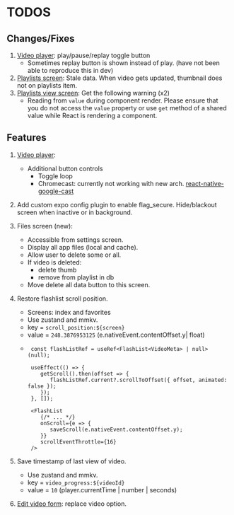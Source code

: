 # TODOS

## Changes/Fixes

1. [Video player](components/video-player.tsx): play/pause/replay toggle button
   - Sometimes replay button is shown instead of play. (have not been able to reproduce this in dev)
2. [Playlists screen](<app/(tabs)/playlists.tsx>): Stale data. When video gets updated, thumbnail does not on playlists item.
3. [Playlists view screen](<app/(modals)/playlists/view/[id].tsx>): Get the following warning (x2)
   - Reading from `value` during component render. Please ensure that you do not access the `value` property or use `get` method of a shared value while React is rendering a component.

## Features

1. [Video player](components/video-player.tsx):
   - Additional button controls
     - Toggle loop
     - Chromecast: currently not working with new arch. [react-native-google-cast](https://react-native-google-cast.github.io/docs/components/CastButton)
2. Add custom expo config plugin to enable flag_secure. Hide/blackout screen when inactive or in background.
3. Files screen (new):
   - Accessible from settings screen.
   - Display all app files (local and cache).
   - Allow user to delete some or all.
   - If video is deleted:
     - delete thumb
     - remove from playlist in db
   - Move delete all data button to this screen.
4. Restore flashlist scroll position.

   - Screens: index and favorites
   - Use zustand and mmkv.
   - key = `scroll_position:${screen}`
   - value = `248.3876953125` (e.nativeEvent.contentOffset.y| float)
   - ```
      const flashListRef = useRef<FlashList<VideoMeta> | null>(null);

      useEffect(() => {
         getScroll().then(offset => {
            flashListRef.current?.scrollToOffset({ offset, animated: false });
         });
      }, []);

      <FlashList
         {/* ... */}
         onScroll={e => {
            saveScroll(e.nativeEvent.contentOffset.y);
         }}
         scrollEventThrottle={16}
      />
     ```

5. Save timestamp of last view of video.
   - Use zustand and mmkv.
   - key = `video_progress:${videoId}`
   - value = `10` (player.currentTime | number | seconds)
6. [Edit video form](components/forms/edit-video.tsx): replace video option.
